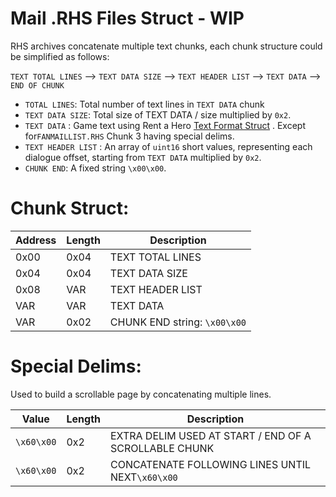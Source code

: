 # Mail .RHS Files Struct - WIP

RHS archives concatenate multiple text chunks, each chunk structure could be simplified as follows:

`TEXT TOTAL LINES` --> `TEXT DATA SIZE` --> `TEXT HEADER LIST` --> `TEXT DATA` --> `END OF CHUNK`

- `TOTAL LINES`: Total number of text lines in `TEXT DATA` chunk
- `TEXT DATA SIZE`: Total size of TEXT DATA / size multiplied by `0x2`.
- `TEXT DATA` : Game text using Rent a Hero [Text Format Struct](TEXT_Format.md) . Except for`FANMAILLIST.RHS` Chunk 3 having special delims.
- `TEXT HEADER LIST` : An array of `uint16` short values, representing each dialogue offset, starting from `TEXT DATA` multiplied by `0x2`.
- `CHUNK END`: A fixed string `\x00\x00`.

# Chunk Struct:

|Address|Length|Description|
|-------|------|-----------|
|0x00|0x04|TEXT TOTAL LINES|
|0x04|0x04|TEXT DATA SIZE|
|0x08|VAR|TEXT HEADER LIST|
|VAR|VAR|TEXT DATA       |
|VAR|0x02|CHUNK END string: `\x00\x00`|

# Special Delims:

Used to build a scrollable page by concatenating multiple lines.

|Value|Length|Description|
|-------|------|-----------|
|`\x60\x00`|0x2|EXTRA DELIM USED AT START / END OF A SCROLLABLE CHUNK|
|`\x60\x00`|0x2|CONCATENATE FOLLOWING LINES UNTIL NEXT`\x60\x00`|










